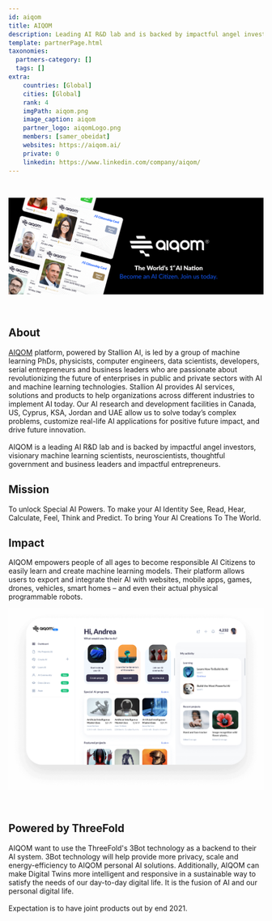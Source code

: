 ```yaml
---
id: aiqom
title: AIQOM
description: Leading AI R&D lab and is backed by impactful angel investors, visionary machine learning scientists.
template: partnerPage.html
taxonomies:
  partners-category: []
  tags: []
extra:
    countries: [Global]
    cities: [Global]
    rank: 4
    imgPath: aiqom.png
    image_caption: aiqom
    partner_logo: aiqomLogo.png
    members: [samer_obeidat]
    websites: https://aiqom.ai/
    private: 0
    linkedin: https://www.linkedin.com/company/aiqom/
---
```


<br/>

![aiqom](aiqom2.png)

<br/>

## About

[AIQOM](https://aiqom.ai/) platform, powered by Stallion AI, is led by a group of machine learning PhDs, physicists, computer engineers, data scientists, developers, serial entrepreneurs and business leaders who are passionate about revolutionizing the future of enterprises in public and private sectors with AI and machine learning technologies. Stallion AI provides AI services, solutions and products to help organizations across different industries to implement AI today. Our AI research and development facilities in Canada, US, Cyprus, KSA, Jordan and UAE allow us to solve today’s complex problems, customize real-life AI applications for positive future impact, and drive future innovation.
<br/>
<br/>
AIQOM is a leading AI R&D lab and is backed by impactful angel investors, visionary machine learning scientists, neuroscientists, thoughtful government and business leaders and impactful entrepreneurs.

## Mission

To unlock Special AI Powers. To make your AI Identity See, Read, Hear, Calculate, Feel, Think and Predict. To bring Your AI Creations To The World.

## Impact

AIQOM empowers people of all ages to become responsible AI Citizens to easily learn and create machine learning models. Their platform allows users to export and integrate their AI with websites, mobile apps, games, drones, vehicles, smart homes – and even their actual physical programmable robots.
<br/>

![beta](aiqom_beta.png)

<br/>

## Powered by ThreeFold

AIQOM want to use the ThreeFold's 3Bot technology as a backend to their AI system. 3Bot technology will help provide more privacy, scale and energy-efficiency to AIQOM personal AI solutions. Additionally, AIQOM can make Digital Twins more intelligent and responsive in a sustainable way to satisfy the needs of our day-to-day digital life. It is the fusion of AI and our personal digital life.
<br/>
<br/>
Expectation is to have joint products out by end 2021.
